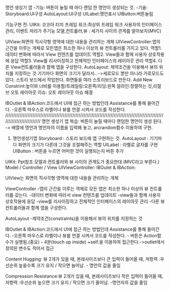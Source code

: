 명언 생성기 앱
-기능: 버튼이 눌릴 때 마다 랜덤 한 명언이 생성되는 것.
-기술:
Storyboard:UI구성
AutoLayout:UI구성
UILabel:명언표시
UIButton:버튼눌림

기능구현 전:
UIKit:
코코아 터치 프레임 워크:최상위 프레임 워크
사용자의 인터페이스 관리, 이벤트 처리가 주기능
모델,컨트롤러,뷰 : 세가지 사이의 관계를 알아보자(MVC)

UIView:화면의 직사각형 영역에 대한 내용을 관리하는 개체
UIViewController:앱의 근간을 이루는 개체로 모든앱은 최소한 하나 이상의 뷰 컨트롤러를 				     가지고 있다.
역할1. 데이터 변화에 따라서 View 컨텐츠를 업데이트
역할2. View들과 함께 사용자 상호작용에 응답
역할3. View를 리사이징하고 전체적인 인터페이스의 레이아웃 관리
역할4. 다른 View컨트롤러들과 함께 앱을 구성한다.
AutoLayout: 제약조건을 이용해서 뷰의 위치를 지정하는 것
 		     기기마다 화면의 크기가 달라서.. ->세로모드 뿐만 아니라 가로모드도 있다.
		     스토리 보드에서 작업한다.
		     화면들을 여러 스토리보드로 만든다.
		     Add New Constrint:높이와 너비를 이용함/트레일링:오른쪽/리딩:왼쪽
		     얼라인:정렬하는 것,리절브 오토 레이아웃 이슈: 오토 레이아웃 이슈 해결
		     
IBOutlet & IBAction:코드에서 UI에 접근 하는 방법인데 Assistance를 통해 들어간다.
				  -오른쪽 마우스로 라벨이나 뷰를 연결 시켜서 코드를 작성한다.
/////////////////////////////////////////////////////////////////////////////////////////////////////////////////////////
명언 생성기 앱 복습:
버튼이 눌릴 때마다 랜덤한 명언이 생성 된다. 
-> 배열에 명언과 명언자의 이름을 입력해 놓고, arcrandom함수 이용하여 구현.
01. 명언생성기앱 
Storyboard : 스토리 보드에 앱 구현하는 것.
AutoLayout : 기기마다 화면의 크기가 다른데 그것을 조절해주는 역할
UILabel : 라벨로 글자를 구현
UIButton :  버튼을 누르면 어떠한 것이 실행되는지 버튼 추가


UIKit: Ppt참조
모델과 컨트롤러와 뷰 사이의 관계도가 중요한대 (MVC라고 부른다.)
Model / Controller / View
UIViewController: 
IBOulet & IBAction: 

UIView는 화면의 직사각형 영역에 대한 내용을 관리하는 개체

ViewController
-앱의 근간을 이루는 객체로 모든 앱은 최소한 하나 이상의 뷰 컨트롤러를 갖는다.
-데이터 변화에 따라서 view 컨텐츠를 업데이트
-view들과 함께 사용자 상호작용에 응답
-view를 리사이징하고 전체적인 인터페이스의 레이아웃 관리
-다른 뷰컨트롤러들과 함께 앱을 구성한다.

AutoLayout
-제약조건(constraints)을 이용해서 뷰의 위치를 지정하는 것

IBOutlet & IBAction:코드에서 UI에 접근 하는 방법인데 Assistance를 통해 들어간다.
				  -오른쪽 마우스로 라벨이나 뷰를 연결 시켜서 코드를 작성한다.
				 - 버튼은 Action함수가 실행됨.(중요) - 4분(touch up inside)						  +self.을 이용하여 접근한다.->outlet에서 정의된 변수도 적어서 접근


Content Hugging: 뷰 2개가 있을 때, 본래사이즈보다 큰 입력이 들어올 때, 저항력
:우선순위 높을수록 크기 유지 / 작으면 늘어남. - 명언의 값을 줄임

Compression Resistance:뷰 2개가 있을 때, 본래사이즈보다 작은 입력이 들어올 때, 저항력
:우선순위 높으면 크기 유지 / 작으면 크기 줄어남. -명언자의 값을 줄임
